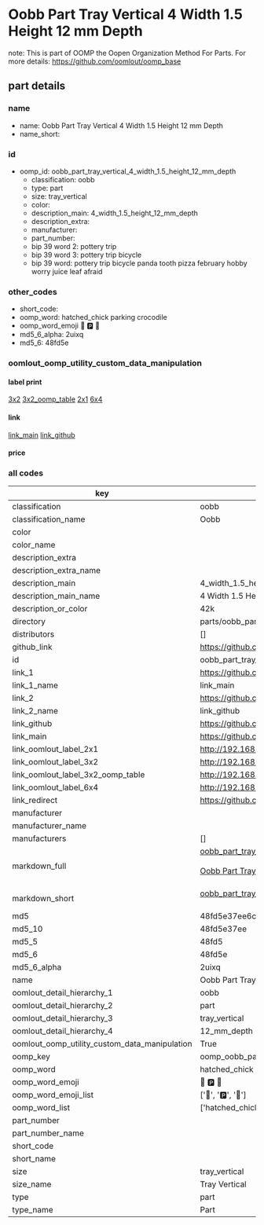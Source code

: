 # Oobb Part Tray Vertical 4 Width 1.5 Height 12 mm Depth  

note: This is part of OOMP the Oopen Organization Method For Parts. For more details: https://github.com/oomlout/oomp_base

##  part details
  







### name
* name: Oobb Part Tray Vertical 4 Width 1.5 Height 12 mm Depth
* name_short: 
### id
* oomp_id: oobb_part_tray_vertical_4_width_1.5_height_12_mm_depth
  * classification: oobb
  * type: part
  * size: tray_vertical
  * color: 
  * description_main: 4_width_1.5_height_12_mm_depth
  * description_extra: 
  * manufacturer: 
  * part_number: 
  * bip 39 word 2: pottery trip
  * bip 39 word 3: pottery trip bicycle
  * bip 39 word: pottery trip bicycle panda tooth pizza february hobby worry juice leaf afraid

### other_codes
* short_code: 
* oomp_word: hatched_chick parking crocodile
* oomp_word_emoji :hatched_chick: :parking: :crocodile:
* md5_6_alpha: 2uixq
* md5_6: 48fd5e






### oomlout_oomp_utility_custom_data_manipulation
#### label print
[3x2](http://192.168.1.245:1112/?label=oomp%202uixq)
[3x2_oomp_table](http://192.168.1.108:1112/?label=oomp%202uixq)
[2x1](http://192.168.1.242:1112/?label=oomp%202uixq)
[6x4](http://192.168.1.55:1112/?label=oomp%202uixq)    

#### link

[link_main](https://github.com/oomlout/oomlout_oomp_version_1_messy/tree/main/parts/oobb_part_tray_vertical_4_width_1.5_height_12_mm_depth) [link_github](https://github.com/oomlout/oomlout_oomp_version_1_messy/tree/main/parts/oobb_part_tray_vertical_4_width_1.5_height_12_mm_depth)                             

#### price







### all codes 
| key | value |  
| --- | --- |  
| classification | oobb |  
| classification_name | Oobb |  
| color |  |  
| color_name |  |  
| description_extra |  |  
| description_extra_name |  |  
| description_main | 4_width_1.5_height_12_mm_depth |  
| description_main_name | 4 Width 1.5 Height 12 mm Depth |  
| description_or_color | 42k |  
| directory | parts/oobb_part_tray_vertical_4_width_1.5_height_12_mm_depth |  
| distributors | [] |  
| github_link | https://github.com/oomlout/oomlout_oomp_part_src/tree/main/parts/oobb_part_tray_vertical_4_width_1.5_height_12_mm_depth |  
| id | oobb_part_tray_vertical_4_width_1.5_height_12_mm_depth |  
| link_1 | https://github.com/oomlout/oomlout_oomp_version_1_messy/tree/main/parts/oobb_part_tray_vertical_4_width_1.5_height_12_mm_depth |  
| link_1_name | link_main |  
| link_2 | https://github.com/oomlout/oomlout_oomp_version_1_messy/tree/main/parts/oobb_part_tray_vertical_4_width_1.5_height_12_mm_depth |  
| link_2_name | link_github |  
| link_github | https://github.com/oomlout/oomlout_oomp_version_1_messy/tree/main/parts/oobb_part_tray_vertical_4_width_1.5_height_12_mm_depth |  
| link_main | https://github.com/oomlout/oomlout_oomp_version_1_messy/tree/main/parts/oobb_part_tray_vertical_4_width_1.5_height_12_mm_depth |  
| link_oomlout_label_2x1 | http://192.168.1.242:1112/?label=oomp%202uixq |  
| link_oomlout_label_3x2 | http://192.168.1.245:1112/?label=oomp%202uixq |  
| link_oomlout_label_3x2_oomp_table | http://192.168.1.108:1112/?label=oomp%202uixq |  
| link_oomlout_label_6x4 | http://192.168.1.55:1112/?label=oomp%202uixq |  
| link_redirect | https://github.com/oomlout/oomlout_oomp_version_1_messy/tree/main/parts/oobb_part_tray_vertical_4_width_1.5_height_12_mm_depth |  
| manufacturer |  |  
| manufacturer_name |  |  
| manufacturers | [] |  
| markdown_full | [oobb_part_tray_vertical_4_width_1.5_height_12_mm_depth](none)<br>[](none)<br>[Oobb Part Tray Vertical 4 Width 1.5 Height 12 Mm Depth](none)<br><br> |  
| markdown_short | [oobb_part_tray_vertical_4_width_1.5_height_12_mm_depth](none)<br><br> |  
| md5 | 48fd5e37ee6c4a8a96f269f62bfa3547 |  
| md5_10 | 48fd5e37ee |  
| md5_5 | 48fd5 |  
| md5_6 | 48fd5e |  
| md5_6_alpha | 2uixq |  
| name | Oobb Part Tray Vertical 4 Width 1.5 Height 12 mm Depth |  
| oomlout_detail_hierarchy_1 | oobb |  
| oomlout_detail_hierarchy_2 | part |  
| oomlout_detail_hierarchy_3 | tray_vertical |  
| oomlout_detail_hierarchy_4 | 12_mm_depth |  
| oomlout_oomp_utility_custom_data_manipulation | True |  
| oomp_key | oomp_oobb_part_tray_vertical_4_width_1.5_height_12_mm_depth |  
| oomp_word | hatched_chick parking crocodile |  
| oomp_word_emoji | :hatched_chick: :parking: :crocodile: |  
| oomp_word_emoji_list | [':hatched_chick:', ':parking:', ':crocodile:'] |  
| oomp_word_list | ['hatched_chick', 'parking', 'crocodile'] |  
| part_number |  |  
| part_number_name |  |  
| short_code |  |  
| short_name |  |  
| size | tray_vertical |  
| size_name | Tray Vertical |  
| type | part |  
| type_name | Part |  
